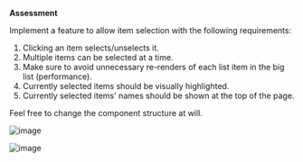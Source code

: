 **Assessment**

Implement a feature to allow item selection with the following requirements:
1. Clicking an item selects/unselects it.
2. Multiple items can be selected at a time.
3. Make sure to avoid unnecessary re-renders of each list item in the big list (performance).
4. Currently selected items should be visually highlighted.
5. Currently selected items' names should be shown at the top of the page.

Feel free to change the component structure at will.

![image](https://github.com/HugoAlbertoNieto/react-assessment/assets/53156762/b69e3f0c-e65b-40fc-910d-6a249b70c550)

![image](https://github.com/HugoAlbertoNieto/react-assessment/assets/53156762/c5d21690-1a5e-4326-a7fc-1de88c76c7e3)



